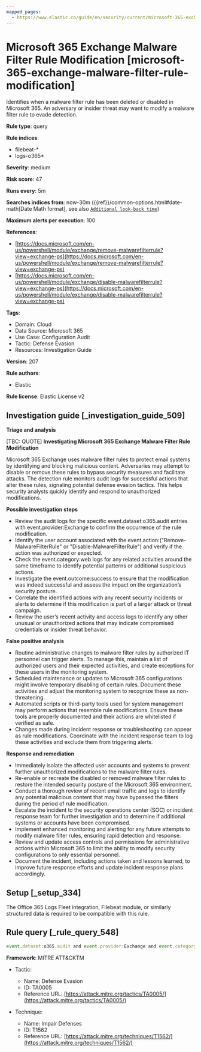 ```yaml
---
mapped_pages:
  - https://www.elastic.co/guide/en/security/current/microsoft-365-exchange-malware-filter-rule-modification.html
---
```


# Microsoft 365 Exchange Malware Filter Rule Modification [microsoft-365-exchange-malware-filter-rule-modification]

Identifies when a malware filter rule has been deleted or disabled in Microsoft 365. An adversary or insider threat may want to modify a malware filter rule to evade detection.

**Rule type**: query

**Rule indices**:

* filebeat-*
* logs-o365*

**Severity**: medium

**Risk score**: 47

**Runs every**: 5m

**Searches indices from**: now-30m ({{ref}}/common-options.html#date-math[Date Math format], see also [`Additional look-back time`](docs-content://solutions/security/detect-and-alert/create-detection-rule.md#rule-schedule))

**Maximum alerts per execution**: 100

**References**:

* [https://docs.microsoft.com/en-us/powershell/module/exchange/remove-malwarefilterrule?view=exchange-ps](https://docs.microsoft.com/en-us/powershell/module/exchange/remove-malwarefilterrule?view=exchange-ps)
* [https://docs.microsoft.com/en-us/powershell/module/exchange/disable-malwarefilterrule?view=exchange-ps](https://docs.microsoft.com/en-us/powershell/module/exchange/disable-malwarefilterrule?view=exchange-ps)

**Tags**:

* Domain: Cloud
* Data Source: Microsoft 365
* Use Case: Configuration Audit
* Tactic: Defense Evasion
* Resources: Investigation Guide

**Version**: 207

**Rule authors**:

* Elastic

**Rule license**: Elastic License v2

## Investigation guide [_investigation_guide_509]

**Triage and analysis**

[TBC: QUOTE]
**Investigating Microsoft 365 Exchange Malware Filter Rule Modification**

Microsoft 365 Exchange uses malware filter rules to protect email systems by identifying and blocking malicious content. Adversaries may attempt to disable or remove these rules to bypass security measures and facilitate attacks. The detection rule monitors audit logs for successful actions that alter these rules, signaling potential defense evasion tactics. This helps security analysts quickly identify and respond to unauthorized modifications.

**Possible investigation steps**

* Review the audit logs for the specific event.dataset:o365.audit entries with event.provider:Exchange to confirm the occurrence of the rule modification.
* Identify the user account associated with the event.action:("Remove-MalwareFilterRule" or "Disable-MalwareFilterRule") and verify if the action was authorized or expected.
* Check the event.category:web logs for any related activities around the same timeframe to identify potential patterns or additional suspicious actions.
* Investigate the event.outcome:success to ensure that the modification was indeed successful and assess the impact on the organization’s security posture.
* Correlate the identified actions with any recent security incidents or alerts to determine if this modification is part of a larger attack or threat campaign.
* Review the user’s recent activity and access logs to identify any other unusual or unauthorized actions that may indicate compromised credentials or insider threat behavior.

**False positive analysis**

* Routine administrative changes to malware filter rules by authorized IT personnel can trigger alerts. To manage this, maintain a list of authorized users and their expected activities, and create exceptions for these users in the monitoring system.
* Scheduled maintenance or updates to Microsoft 365 configurations might involve temporary disabling of certain rules. Document these activities and adjust the monitoring system to recognize these as non-threatening.
* Automated scripts or third-party tools used for system management may perform actions that resemble rule modifications. Ensure these tools are properly documented and their actions are whitelisted if verified as safe.
* Changes made during incident response or troubleshooting can appear as rule modifications. Coordinate with the incident response team to log these activities and exclude them from triggering alerts.

**Response and remediation**

* Immediately isolate the affected user accounts and systems to prevent further unauthorized modifications to the malware filter rules.
* Re-enable or recreate the disabled or removed malware filter rules to restore the intended security posture of the Microsoft 365 environment.
* Conduct a thorough review of recent email traffic and logs to identify any potential malicious content that may have bypassed the filters during the period of rule modification.
* Escalate the incident to the security operations center (SOC) or incident response team for further investigation and to determine if additional systems or accounts have been compromised.
* Implement enhanced monitoring and alerting for any future attempts to modify malware filter rules, ensuring rapid detection and response.
* Review and update access controls and permissions for administrative actions within Microsoft 365 to limit the ability to modify security configurations to only essential personnel.
* Document the incident, including actions taken and lessons learned, to improve future response efforts and update incident response plans accordingly.


## Setup [_setup_334]

The Office 365 Logs Fleet integration, Filebeat module, or similarly structured data is required to be compatible with this rule.


## Rule query [_rule_query_548]

```js
event.dataset:o365.audit and event.provider:Exchange and event.category:web and event.action:("Remove-MalwareFilterRule" or "Disable-MalwareFilterRule") and event.outcome:success
```

**Framework**: MITRE ATT&CKTM

* Tactic:

    * Name: Defense Evasion
    * ID: TA0005
    * Reference URL: [https://attack.mitre.org/tactics/TA0005/](https://attack.mitre.org/tactics/TA0005/)

* Technique:

    * Name: Impair Defenses
    * ID: T1562
    * Reference URL: [https://attack.mitre.org/techniques/T1562/](https://attack.mitre.org/techniques/T1562/)



